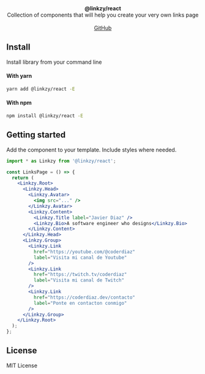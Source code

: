 <div align="center"><strong>@linkzy/react</strong></div>
<div align="center">Collection of components that will help you create your very own links page</div>
<br />
<div align="center">
<a href="https://github.com/resendlabs/react-email">GitHub</a> 
<!-- <span> · </span>
<a href="#">Discord</a> -->
</div>

## Install

Install library from your command line

#### With yarn

```sh
yarn add @linkzy/react -E
```

#### With npm

```sh
npm install @linkzy/react -E
```

## Getting started

Add the component to your template. Include styles where needed.

```jsx
import * as Linkzy from '@linkzy/react';

const LinksPage = () => {
  return (
    <Linkzy.Root>
      <Linkzy.Head>
        <Linkzy.Avatar>
          <img src="..." />
        </Linkzy.Avatar>
        <Linkzy.Content>
          <Linkzy.Title label="Javier Diaz" />
          <Linkzy.Bio>A software engineer who designs</Linkzy.Bio>
        </Linkzy.Content>
      </Linkzy.Head>
      <Linkzy.Group>
        <Linkzy.Link
          href="https://youtube.com/@coderdiaz"
          label="Visita mi canal de Youtube"
        />
        <Linkzy.Link
          href="https://twitch.tv/coderdiaz"
          label="Visita mi canal de Twitch"
        />
        <Linkzy.Link
          href="https://coderdiaz.dev/contacto"
          label="Ponte en contacton conmigo"
        />
      </Linkzy.Group>
    </Linkzy.Root>
  );
};
```

## License

MIT License
